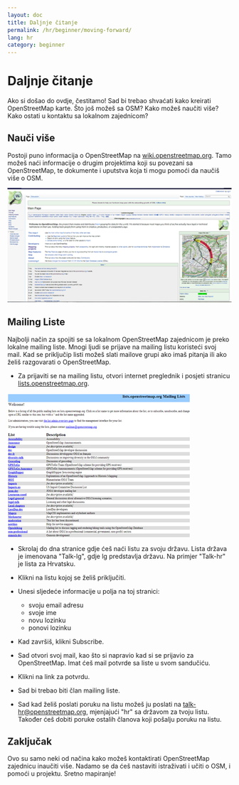 ```yaml
---
layout: doc
title: Daljnje čitanje
permalink: /hr/beginner/moving-forward/
lang: hr
category: beginner
---
```


Daljnje čitanje
===============

Ako si došao do ovdje, čestitamo! Sad bi trebao shvaćati kako kreirati OpenStreetMap karte. Što još možeš sa OSM? Kako možeš naučiti više? Kako ostati u kontaktu sa lokalnom zajednicom?

Nauči više
----------

Postoji puno informacija o OpenStreetMap na
[wiki.openstreetmap.org](http://wiki.openstreetmap.org/). Tamo možeš naći informacije o drugim projektima koji su povezani sa OpenStreetMap, te dokumente i uputstva koja ti mogu pomoći da naučiš više o OSM.

![Wiki][]

<!-- also more info on this site once it is prepared -->

Mailing Liste
-------------

Najbolji način za spojiti se sa lokalnom OpenStreetMap zajednicom je preko lokalne mailing liste. Mnogi ljudi se prijave na mailing listu koristeći svoj mail. Kad se priključip listi možeš slati mailove grupi ako imaš pitanja ili ako želiš razgovarati o OpenStreetMap.

-   Za prijaviti se na mailing listu, otvori internet preglednik
    i posjeti stranicu
    [lists.openstreetmap.org](http://lists.openstreetmap.org/).    


![Mailing list][]

-   Skrolaj do dna stranice gdje ćeš naći listu za svoju državu.
    Lista država je imenovana "Talk-lg", gdje lg predstavlja državu.
    Na primjer "Talk-hr" je lista za Hrvatsku.
-   Klikni na listu kojoj se želiš priključiti.
-   Unesi sljedeće informacije u polja na toj stranici:
    
    -   svoju email adresu
    -   svoje ime
    -   novu lozinku
    -   ponovi lozinku

-   Kad završiš, klikni Subscribe.
-   Sad otvori svoj mail, kao što si napravio kad si se prijavio za 
    OpenStreetMap. Imat ćeš mail potvrde sa liste u svom sandučiću.
-   Klikni na link za potvrdu.
-   Sad bi trebao biti član mailing liste.
-   Sad kad želiš poslati poruku na listu možeš ju poslati na 
    [talk-hr@openstreetmap.org](mailto:talk-hr@openstreetmap.org),
    mjenjajući "hr" sa državom za tvoju listu. Također ćeš dobiti poruke 
    ostalih članova koji pošalju poruku na listu.

<!-- maybe expand and put this back later
MapOSMatic
----------

One such project is called MapOSMatic, which you can access through your
internet browser at [maposmatic.org](http://www.maposmatic.org/). This
is a simple tool for printing a map of any area you choose. It will
automatically create the map, along with a grid over the map, and an
index of locations that are included in the area.

![MapOSMatic][]
-->


Zaključak
-------

Ovo su samo neki od načina kako možeš kontaktirati OpenStreetMap zajednicu inaučiti više. Nadamo se da ćeš nastaviti istraživati i učiti o OSM, i pomoći u projektu.
Sretno mapiranje!

[MapOSMatic]: /images/en/beginner/08_moving-forward/en_beg_08_moving-forward_image00_maposmatic-homepage.png
[Wiki]: /images/en/beginner/08_moving-forward/en_beg_08_moving-forward_image01_osm-wiki.png
[Mailing list]: /images/en/beginner/08_moving-forward/en_beg_08_moving-forward_image02_osm-mailing-lists.png
